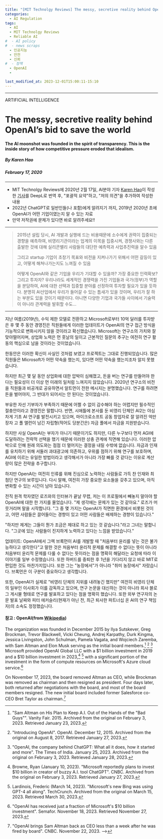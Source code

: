 ```yaml
---
title: "[MIT Technolgy Reviews] The messy, secretive reality behind OpenAI’s bid to save the world (4부)"
categories:
  - AI Regulation
tags:
  - AI
  - MIT Technolgy Reviews
  - Reliable AI
#  - AI policy
#  - news scraps
  - 인공지능
  - 안전
  - 신뢰
#  - 정책
  - OpenAI
  - 

last_modified_at: 2023-12-01T15:00:11-15:10
---
```

_________________

ARTIFICIAL INTELLIGENCE

# The messy, secretive reality behind OpenAI’s bid to save the world

#### The AI moonshot was founded in the spirit of transparency. This is the inside story of how competitive pressure eroded that idealism.

##### By Karen Hao
##### February 17, 2020
---


  * MIT Technolgy Reviews에 2020년 2월 17일, AI분야 기자 [Karen Hao](https://www.technologyreview.com/author/karen-hao/)이 작성한 [기사](https://www.technologyreview.com/2020/02/17/844721/ai-openai-moonshot-elon-musk-sam-altman-greg-brockman-messy-secretive-reality/)를 DeepL로 번역 후, "포괄적 요약"하고, "저의 의견"을 추가하여 작성한 내용
  * 2022년 ChatGPT로 일반인들(나 포함)에게 알려지기 까지, 2019년 2020년 초에 OpenAI가 어떤 기업이였는지 알 수 있는 자료
  * 만약 저작권에 문제가 있다면 바로 알려주세요!!

---

> 2015년 설립 당시, AI 개발과 실행에 드는 비용때문에 소수에게 권력이 집중되는 경향을 예측하여, 비영리기관이라는 업계의 이목을 집중시켜, 경쟁사와는 다른 출발한 것에 대해 실리콘밸리 사람들의 대단한 예측력과 사업추진력을 알수 있음
>
> 그리고 startup 기업이 초창기 목표와 비전을 지켜나가기 위해서 어떤 갈등이 있고, 어떻게 해쳐나가는지도 느껴질 수 있음
> 
> 어떻게 OpenAI와 같은 기업을 우리가 기대할 수 있을까? 가장 중요한 인력확보? 그리고 투자자? 
> 우리나라도 세계적인 경쟁력을 가진 기업들과 국가(정부)가 역할을 분담하여, AI에 대한 선택과 집중할 분야를 선정하여 투자할 필요가 있을 듯하다. 분명히 AI산업에서 우리가 들어갈 수 있는 틈새가 있을 것이며, 우리가 잘 하는 부분도 있을 것이기 때문이다. 
> 아니면 다양한 기업과 국가들 사이에서 기술력이 아니라 관계력을 발휘할 수도...
    
---


지난 여름(2019년), 수익 제한 모델로 전환하고 Microsoft로부터 10억 달러를 투자받은 후 몇 주 동안 경영진은 직원들에게 이러한 업데이트가 OpenAI의 연구 접근 방식을 기능적으로 변화시키지 않을 것이라고 확신했습니다. Microsoft는 연구소의 가치와 잘 맞아떨어지며, 상업화 노력은 먼 훗날의 일이고 근본적인 질문의 추구는 여전히 연구 활동의 핵심으로 남을 것이라는 것이었습니다.

한동안은 이러한 확신이 사실인 것처럼 보였고 프로젝트는 그대로 진행되었습니다. 많은 직원들은 Microsoft가 어떤 약속을 했는지, 있다면 어떤 약속을 했는지조차 알지 못했습니다.

하지만 최근 몇 달 동안 상업화에 대한 압박이 심해졌고, 돈을 버는 연구를 만들어야 한다는 필요성이 더 이상 먼 미래의 일처럼 느껴지지 않았습니다. 2020년 연구소의 비전을 직원들과 비공개로 공유하면서 알트먼이 전한 메시지는 분명했습니다. 연구를 하려면 돈을 벌어야지, 그 반대가 되어서는 안 된다는 것이었습니다.

부유한 자선 기부자가 부족하기 때문에 어쩔 수 없이 감수해야 하는 어렵지만 필수적인 절충안이라고 경영진은 말합니다. 반면, 시애틀에 본사를 둔 비영리 단체인 AI2는 야심차게 기초 AI 연구를 발전시키고 있으며, 마이크로소프트 공동 창업자로 잘 알려진 억만장자 고 폴 앨런이 남긴 자립형(적어도 당분간은) 자금 풀에서 자금을 지원받습니다.

하지만 사실 OpenAI는 부자가 아니기 때문이기도 하지만, 다른 누구보다 먼저 AGI에 도달하려는 전략적 선택을 했기 때문에 이러한 상충 관계에 직면해 있습니다. 이러한 압박으로 인해 원래 의도와는 점점 더 멀어지는 결정을 내릴 수밖에 없습니다. 자금과 인재를 유치하기 위해 서둘러 과대광고에 의존하고, 우위를 점하기 위해 연구를 보호하며, AGI에 이르는 유일한 방법이라고 생각해서가 아니라 가장 빠를 것 같다는 이유로 계산량이 많은 전략을 추구합니다.

하지만 OpenAI는 여전히 인류를 위해 진심으로 노력하는 사람들로 가득 찬 인재와 최첨단 연구의 보루입니다. 다시 말해, 여전히 가장 중요한 요소들을 갖추고 있으며, 아직 변화할 수 있는 시간이 남아 있습니다.

전직 원격 학자였던 로즈와의 인터뷰가 끝날 무렵, 저는 이 프로필에서 빼놓지 말아야 할 OpenAI에 대한 한 가지를 물었습니다. "제 생각에는 문제가 있는 것 같아요." 로즈가 머뭇거리며 말을 시작합니다. "그 중 몇 가지는 OpenAI가 직면한 환경에서 비롯된 것이고, 어떤 사람들은 끌어들이는 경향이 있고 어떤 사람들은 배제하는 경향이 있습니다."

"하지만 제게는 그들이 뭔가 조금은 제대로 하고 있는 것 같습니다."라고 그녀는 말합니다. "그곳에 있는 사람들이 진지하게 노력하고 있다는 느낌을 받았습니다."

업데이트: OpenAI에서 그렉 브록먼이 AI를 개발할 때 "처음부터 윤리를 넣는 것은 불가능하다고 생각한다"고 말한 것은 처음부터 윤리적 문제를 해결할 수 없다는 뜻이 아니라 처음부터 윤리적 문제를 다룰 수 없다는 뜻이라는 점을 명확히 해달라는 요청에 따라 이 이야기를 일부 수정했습니다. 또한 하버드를 중퇴한 후 1년을 기다리지 않고 바로 MIT로 편입한 것도 마찬가지입니다. 또한 그는 "농장에서"가 아니라 "취미 농장에서" 자랐습니다. 브록먼은 이 구분이 중요하다고 생각합니다.

또한, OpenAI가 실제로 "비영리 단체의 지위를 내려놓긴 했지만" 여전히 비영리 단체의 일부인 이사회가 이를 감독하고 있으며, 연구 논문을 대신하는 것이 아니라 회사 블로그 게시물 형태로 연구를 발표하고 있다는 점을 명확히 했습니다. 또한 외부 연구자의 논문 발표 날짜와 피터 에커슬리(현재가 아닌 전, 최근 퇴사한 파트너십 온 AI의 연구 책임자)의 소속도 정정했습니다.




#### 참고 : OpenAI(from [Wikipedia](https://en.wikipedia.org/wiki/OpenAI))

The organization was founded in December 2015 by Ilya Sutskever, Greg Brockman, Trevor Blackwell, Vicki Cheung, Andrej Karpathy, Durk Kingma, Jessica Livingston, John Schulman, Pamela Vagata, and Wojciech Zaremba, with Sam Altman and Elon Musk serving as the initial board members.[^9] [^10] [^11] Microsoft provided OpenAI Global LLC with a $1 billion investment in 2019 and a $10 billion investment in 2023,[^12] [^13] with a significant portion of the investment in the form of compute resources on Microsoft's Azure cloud service.[^14]
    
On November 17, 2023, the board removed Altman as CEO, while Brockman was removed as chairman and then resigned as president. Four days later, both returned after negotiations with the board, and most of the board members resigned. The new initial board included former Salesforce co-CEO Bret Taylor as chairman.[^15]

 [^9]:"Sam Altman on His Plan to Keep A.I. Out of the Hands of the "Bad Guys"". Vanity Fair. 2015. Archived from the original on February 3, 2023. Retrieved January 23, 2023.
 
 [^10]:"Introducing OpenAI". OpenAI. December 12, 2015. Archived from the original on August 8, 2017. Retrieved January 27, 2023.
 
 [^11]:"OpenAI, the company behind ChatGPT: What all it does, how it started and more". The Times of India. January 25, 2023. Archived from the original on February 3, 2023. Retrieved January 28, 2023.
 
 [^12]:Browne, Ryan (January 10, 2023). "Microsoft reportedly plans to invest $10 billion in creator of buzzy A.I. tool ChatGPT". CNBC. Archived from the original on February 3, 2023. Retrieved January 27, 2023.
 
 [^13]:Lardinois, Frederic (March 14, 2023). "Microsoft's new Bing was using GPT-4 all along". TechCrunch. Archived from the original on March 15, 2023. Retrieved March 30, 2023.
 
 [^14]:"OpenAI has received just a fraction of Microsoft's $10 billion investment". Semafor. November 18, 2023. Retrieved November 27, 2023.

 [^15]:"OpenAI brings Sam Altman back as CEO less than a week after he was fired by board". CNBC. November 22, 2023. -->